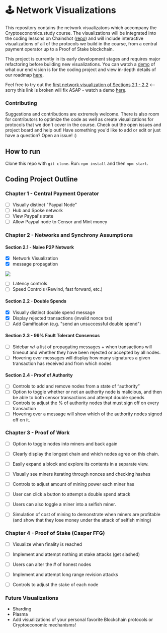 # 🕹 Network Visualizations

This repository contains the network visualizatons which accompany the Cryptoeconomics.study course. The visualizations will be integrated into the coding lessons on Chainshot ([repo](https://github.com/cryptoeconomics-study/chainshot-content)) and will include interactive visualizations of all of the protocols we build in the course, from a central payment operator up to a Proof of Stake blockchain.

This project is currently in its early development stages and requires major refactoring before building new visualizations. You can watch a [demo](https://youtu.be/PMabMK_XZ1A) of what our end vision is for the coding project and view in-depth details of our roadmap [here](https://docs.google.com/document/d/1R85zczC1-nklLXEFx-dZfQdlZexRAk8S9G9Hc3Zjkx4/edit?usp=sharing).

Feel free to try out the [first network visualization of Sections 2.1 - 2.2](https://k-ho.github.io/code/) <--sorry this link is broken will fix ASAP - watch a demo [here](https://www.youtube.com/watch?v=LWKHs7Zfq34).

### Contributing
Suggestions and contributions are extremely welcome. There is also room for contributors to optimize the code as well as create visualizations for protocols that we don't cover in the course. Check out the open issues and project board and help out! Have something you'd like to add or edit or just have a question? Open an issue! :) 

## How to run
Clone this repo with `git clone`.
Run: `npm install` and then `npm start`.


## Coding Project Outline

### Chapter 1 - Central Payment Operator 
- [ ] Visually distinct "Paypal Node"
- [ ] Hub and Spoke network
- [ ] View Paypal's state
- [ ] Allow Paypal node to Censor and Mint money

### Chapter 2 - Networks and Synchrony Assumptions
#### Section 2.1 - Naive P2P Network 
- [x] Network Visualization
- [x] message propagation 

![](https://media.giphy.com/media/EExX2XytOTdIOMaKut/giphy.gif)
- [ ] Latency controls
- [ ] Speed Controls (Rewind, fast forward, etc.)

#### Section 2.2 - Double Spends
- [x] Visually distinct double spend message
- [x] Display rejected transactions (invalid nonce txs)
- [ ] Add Gamification (e.g. "send an unsuccessful double spend")

#### Section 2.3 - 99% Fault Tolerant Consensus
- [ ] Sidebar w/ a list of propagating messages + when transactions will timeout and whether they have been rejected or accepted by all nodes. 
- [ ] Hovering over messages will display how many signatures a given transaction has received and from which nodes

#### Section 2.4 - Proof of Authority
- [ ] Controls to add and remove nodes from a state of “authority”
- [ ] Option to toggle whether or not an authority node is malicious, and then be able to both censor transactions and attempt double spends 
- [ ] Controls to adjust the % of authority nodes that must sign off on every transaction
- [ ] Hovering over a message will show which of the authority nodes signed off on it.

### Chapter 3 - Proof of Work
- [ ] Option to toggle nodes into miners and back again
- [ ] Clearly display the longest chain and which nodes agree on this chain.
- [ ] Easily expand a block and explore its contents in a separate view.
- [ ] Visually see miners iterating through nonces and checking hashes
- [ ] Controls to adjust amount of mining power each miner has
- [ ] User can click a button to attempt a double spend attack
- [ ] Users can also toggle a miner into a selfish miner.
- [ ] Simulation of cost of mining to demonstrate when miners are profitable (and show that they lose money under the attack of selfish mining)


### Chapter 4 - Proof of Stake (Casper FFG)
- [ ] Visualize when finality is reached
- [ ] Implement and attempt nothing at stake attacks (get slashed)
- [ ] Users can alter the # of honest nodes
- [ ] Implement and attempt long range revision attacks
- [ ] Controls to adjust the stake of each node


### Future Visualizations
- Sharding
- Plasma
- Add visualizations of your personal favorite Blockchain protocols or Cryptoeconomic mechanisms!

